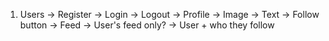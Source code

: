 1. Users
   -> Register
   -> Login
   -> Logout
   -> Profile
        -> Image
        -> Text
        -> Follow button
    -> Feed
        -> User's feed only?
        -> User + who they follow